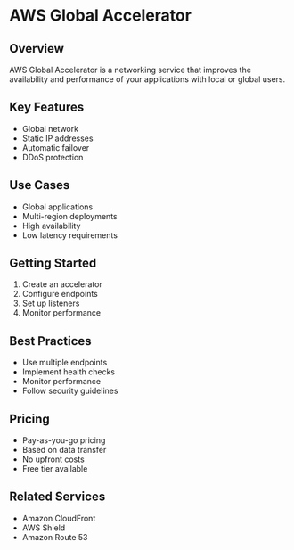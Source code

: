 # AWS Global Accelerator

## Overview
AWS Global Accelerator is a networking service that improves the availability and performance of your applications with local or global users.

## Key Features
- Global network
- Static IP addresses
- Automatic failover
- DDoS protection

## Use Cases
- Global applications
- Multi-region deployments
- High availability
- Low latency requirements

## Getting Started
1. Create an accelerator
2. Configure endpoints
3. Set up listeners
4. Monitor performance

## Best Practices
- Use multiple endpoints
- Implement health checks
- Monitor performance
- Follow security guidelines

## Pricing
- Pay-as-you-go pricing
- Based on data transfer
- No upfront costs
- Free tier available

## Related Services
- Amazon CloudFront
- AWS Shield
- Amazon Route 53 